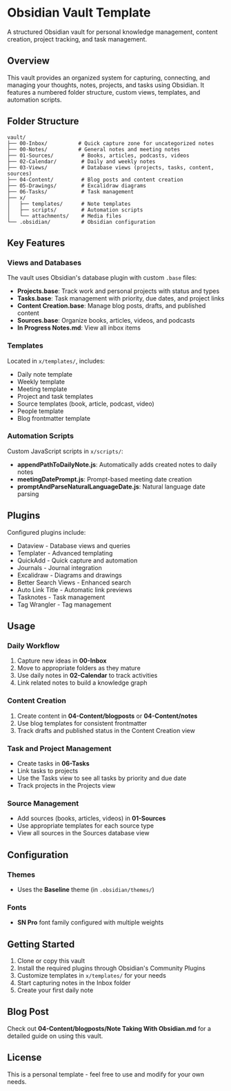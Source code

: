 # Obsidian Vault Template

A structured Obsidian vault for personal knowledge management, content creation, project tracking, and task management.

## Overview

This vault provides an organized system for capturing, connecting, and managing your thoughts, notes, projects, and tasks using Obsidian. It features a numbered folder structure, custom views, templates, and automation scripts.

## Folder Structure

```
vault/
├── 00-Inbox/          # Quick capture zone for uncategorized notes
├── 00-Notes/          # General notes and meeting notes
├── 01-Sources/         # Books, articles, podcasts, videos
├── 02-Calendar/        # Daily and weekly notes
├── 03-Views/           # Database views (projects, tasks, content, sources)
├── 04-Content/         # Blog posts and content creation
├── 05-Drawings/        # Excalidraw diagrams
├── 06-Tasks/           # Task management
├── x/
│   ├── templates/      # Note templates
│   ├── scripts/        # Automation scripts
│   └── attachments/    # Media files
└── .obsidian/          # Obsidian configuration
```

## Key Features

### Views and Databases

The vault uses Obsidian's database plugin with custom `.base` files:

- **Projects.base**: Track work and personal projects with status and types
- **Tasks.base**: Task management with priority, due dates, and project links
- **Content Creation.base**: Manage blog posts, drafts, and published content
- **Sources.base**: Organize books, articles, videos, and podcasts
- **In Progress Notes.md**: View all inbox items

### Templates

Located in `x/templates/`, includes:

- Daily note template
- Weekly template
- Meeting template
- Project and task templates
- Source templates (book, article, podcast, video)
- People template
- Blog frontmatter template

### Automation Scripts

Custom JavaScript scripts in `x/scripts/`:

- **appendPathToDailyNote.js**: Automatically adds created notes to daily notes
- **meetingDatePrompt.js**: Prompt-based meeting date creation
- **promptAndParseNaturalLanguageDate.js**: Natural language date parsing

## Plugins

Configured plugins include:

- Dataview - Database views and queries
- Templater - Advanced templating
- QuickAdd - Quick capture and automation
- Journals - Journal integration
- Excalidraw - Diagrams and drawings
- Better Search Views - Enhanced search
- Auto Link Title - Automatic link previews
- Tasknotes - Task management
- Tag Wrangler - Tag management

## Usage

### Daily Workflow

1. Capture new ideas in **00-Inbox**
2. Move to appropriate folders as they mature
3. Use daily notes in **02-Calendar** to track activities
4. Link related notes to build a knowledge graph

### Content Creation

1. Create content in **04-Content/blogposts** or **04-Content/notes**
2. Use blog templates for consistent frontmatter
3. Track drafts and published status in the Content Creation view

### Task and Project Management

- Create tasks in **06-Tasks**
- Link tasks to projects
- Use the Tasks view to see all tasks by priority and due date
- Track projects in the Projects view

### Source Management

- Add sources (books, articles, videos) in **01-Sources**
- Use appropriate templates for each source type
- View all sources in the Sources database view

## Configuration

### Themes

- Uses the **Baseline** theme (in `.obsidian/themes/`)

### Fonts

- **SN Pro** font family configured with multiple weights

## Getting Started

1. Clone or copy this vault
2. Install the required plugins through Obsidian's Community Plugins
3. Customize templates in `x/templates/` for your needs
4. Start capturing notes in the Inbox folder
5. Create your first daily note

## Blog Post

Check out **04-Content/blogposts/Note Taking With Obsidian.md** for a detailed guide on using this vault.

## License

This is a personal template - feel free to use and modify for your own needs.

